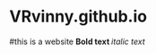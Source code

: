 # VRvinny.github.io

#this is a website
<b> Bold text </b>
<i> italic text </i>
<script>
  alert('test alert')
</script> 
